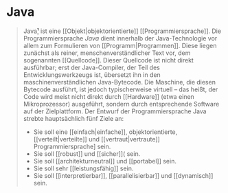 # Java
>Java[¹] ist eine [[Objekt|objektorientierte]] [[Programmiersprache]]. Die Programmiersprache _Java_ dient innerhalb der Java-Technologie vor allem zum Formulieren von [[Programm|Programmen]]. Diese liegen zunächst als reiner, menschenverständlicher Text vor, dem sogenannten [[Quellcode]]. Dieser Quellcode ist nicht direkt ausführbar; erst der Java-Compiler, der Teil des Entwicklungswerkzeugs ist, übersetzt ihn in den maschinenverständlichen Java-Bytecode. Die Maschine, die diesen Bytecode ausführt, ist jedoch typischerweise virtuell – das heißt, der Code wird meist nicht direkt durch [[Hardware]] (etwa einen Mikroprozessor) ausgeführt, sondern durch entsprechende Software auf der Zielplattform. 
>Der Entwurf der Programmiersprache Java strebte hauptsächlich fünf Ziele an:
>
>-   Sie soll eine [[einfach|einfache]], objektorientierte, [[verteilt|verteilte]] und [[vertraut|vertraute]] Programmiersprache] sein.
>-   Sie soll [[robust]] und [[sicher]]( sein.
>-   Sie soll [[architekturneutral]] und [[portabel]] sein.
>-   Sie soll sehr [[leistungsfähig]] sein.
>-   Sie soll [[interpretierbar]], [[parallelisierbar]] und [[dynamisch]] sein.

[¹]: https://de.wikipedia.org/wiki/Java_(Programmiersprache)
